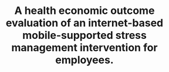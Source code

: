 --- 
abstract: '' 
authors: 
 - admin
 -  F Kählke
 -  C Buntrock
 -  M Berking
 -  F Smit
 -  E Heber
 -  ...
doi: '' 
featured: false 
publication: '*Scandinavian journal of work, environment & health*, 26' 
publication_short: '' 
publishDate: '2018-01-01' 
title: 'A health economic outcome evaluation of an internet-based mobile-supported stress management intervention for employees.' 
url_code: '' 
url_dataset: '' 
url_pdf: '' 
url_poster: '' 
url_project: '' 
url_slides: '' 
url_source: '' 
url_video: '' 
---